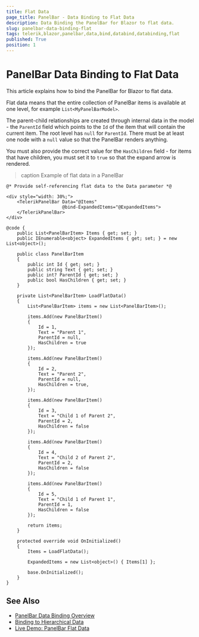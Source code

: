 ```yaml
---
title: Flat Data
page_title: PanelBar - Data Binding to Flat Data
description: Data Binding the PanelBar for Blazor to flat data.
slug: panelbar-data-binding-flat
tags: telerik,blazor,panelbar,data,bind,databind,databinding,flat
published: True
position: 1
---
```


# PanelBar Data Binding to Flat Data

This article explains how to bind the PanelBar for Blazor to flat data.

Flat data means that the entire collection of PanelBar items is available at one level, for example `List<MyPanelBarModel>`.

The parent-child relationships are created through internal data in the model - the `ParentId` field which points to the `Id` of the item that will contain the current item. The root level has `null` for `ParentId`. There must be at least one node with a `null` value so that the PanelBar renders anything.

You must also provide the correct value for the `HasChildren` field - for items that have children, you must set it to `true` so that the expand arrow is rendered.

>caption Example of flat data in a PanelBar

````RAZOR
@* Provide self-referencing flat data to the Data parameter *@

<div style="width: 30%;">
    <TelerikPanelBar Data="@Items" 
                     @bind-ExpandedItems="@ExpandedItems">
    </TelerikPanelBar>
</div>

@code {
    public List<PanelBarItem> Items { get; set; }
    public IEnumerable<object> ExpandedItems { get; set; } = new List<object>();

    public class PanelBarItem
    {
        public int Id { get; set; }
        public string Text { get; set; }
        public int? ParentId { get; set; }
        public bool HasChildren { get; set; }
    }

    private List<PanelBarItem> LoadFlatData()
    {
        List<PanelBarItem> items = new List<PanelBarItem>();

        items.Add(new PanelBarItem()
        {
            Id = 1,
            Text = "Parent 1",
            ParentId = null,
            HasChildren = true
        });

        items.Add(new PanelBarItem()
        {
            Id = 2,
            Text = "Parent 2",
            ParentId = null,
            HasChildren = true,
        });

        items.Add(new PanelBarItem()
        {
            Id = 3,
            Text = "Child 1 of Parent 2",
            ParentId = 2,
            HasChildren = false
        });

        items.Add(new PanelBarItem()
        {
            Id = 4,
            Text = "Child 2 of Parent 2",
            ParentId = 2,
            HasChildren = false
        });

        items.Add(new PanelBarItem()
        {
            Id = 5,
            Text = "Child 1 of Parent 1",
            ParentId = 1,
            HasChildren = false
        });

        return items;
    }

    protected override void OnInitialized()
    {
        Items = LoadFlatData();

        ExpandedItems = new List<object>() { Items[1] };

        base.OnInitialized();
    }
}
````


## See Also
  
  * [PanelBar Data Binding Overview](slug:panelbar-data-binding-overview)
  * [Binding to Hierarchical Data](slug:panelbar-data-binding-hierarchical)
  * [Live Demo: PanelBar Flat Data](https://demos.telerik.com/blazor-ui/panelbar/flat-data)

